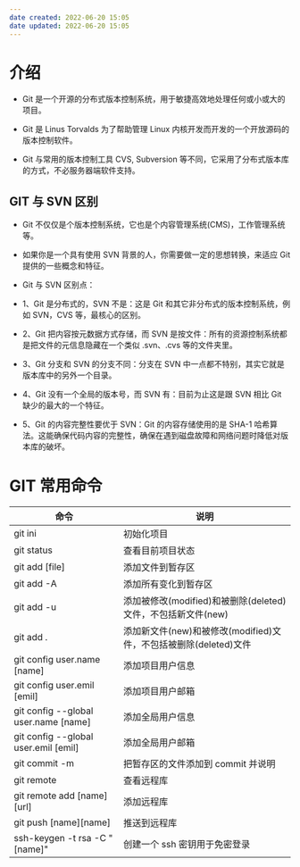 ```yaml
---
date created: 2022-06-20 15:05
date updated: 2022-06-20 15:05
---
```


# 介绍

- Git 是一个开源的分布式版本控制系统，用于敏捷高效地处理任何或小或大的项目。

- Git 是 Linus Torvalds 为了帮助管理 Linux 内核开发而开发的一个开放源码的版本控制软件。

- Git 与常用的版本控制工具 CVS, Subversion 等不同，它采用了分布式版本库的方式，不必服务器端软件支持。

## GIT 与 SVN 区别

- Git 不仅仅是个版本控制系统，它也是个内容管理系统(CMS)，工作管理系统等。

- 如果你是一个具有使用 SVN 背景的人，你需要做一定的思想转换，来适应 Git 提供的一些概念和特征。

- Git 与 SVN 区别点：

- 1、Git 是分布式的，SVN 不是：这是 Git 和其它非分布式的版本控制系统，例如 SVN，CVS 等，最核心的区别。

- 2、Git 把内容按元数据方式存储，而 SVN 是按文件：所有的资源控制系统都是把文件的元信息隐藏在一个类似 .svn、.cvs 等的文件夹里。

- 3、Git 分支和 SVN 的分支不同：分支在 SVN 中一点都不特别，其实它就是版本库中的另外一个目录。

- 4、Git 没有一个全局的版本号，而 SVN 有：目前为止这是跟 SVN 相比 Git 缺少的最大的一个特征。

- 5、Git 的内容完整性要优于 SVN：Git 的内容存储使用的是 SHA-1 哈希算法。这能确保代码内容的完整性，确保在遇到磁盘故障和网络问题时降低对版本库的破坏。

# GIT 常用命令

| 命令                                   | 说明                                           |
| ------------------------------------ | -------------------------------------------- |
| git ini                              | 初始化项目                                        |
| git status                           | 查看目前项目状态                                     |
| git add [file]                       | 添加文件到暂存区                                     |
| git add -A                           | 添加所有变化到暂存区                                   |
| git add -u                           | 添加被修改(modified)和被删除(deleted)文件，不包括新文件(new)   |
| git add .                            | 添加新文件(new)和被修改(modified)文件，不包括被删除(deleted)文件 |
| git config user.name [name]          | 添加项目用户信息                                     |
| git config user.emil [emil]          | 添加项目用户邮箱                                     |
| git config --global user.name [name] | 添加全局用户信息                                     |
| git config --global user.emil [emil] | 添加全局用户邮箱                                     |
| git commit -m                        | 把暂存区的文件添加到 commit 并说明                        |
| git remote                           | 查看远程库                                        |
| git remote add [name][url]           | 添加远程库                                        |
| git push [name][name]                | 推送到远程库                                       |
| ssh-keygen -t rsa -C "[name]"        | 创建一个 ssh 密钥用于免密登录                            |
